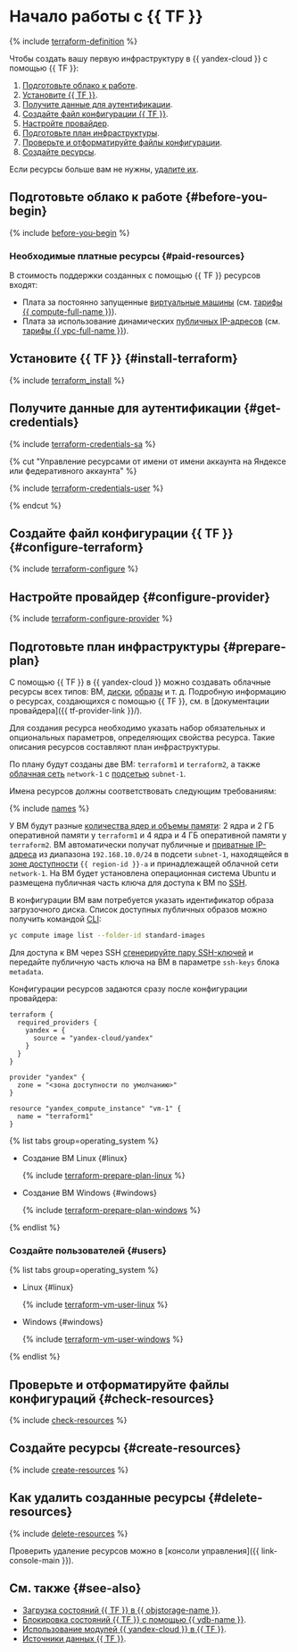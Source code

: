 # Начало работы с {{ TF }}


{% include [terraform-definition](../../_tutorials/_tutorials_includes/terraform-definition.md) %}

Чтобы создать вашу первую инфраструктуру в {{ yandex-cloud }} с помощью {{ TF }}:
1. [Подготовьте облако к работе](#before-you-begin).
1. [Установите {{ TF }}](#install-terraform).
1. [Получите данные для аутентификации](#get-credentials).
1. [Создайте файл конфигурации {{ TF }}](#configure-terraform).
1. [Настройте провайдер](#configure-provider).
1. [Подготовьте план инфраструктуры](#prepare-plan).
1. [Проверьте и отформатируйте файлы конфигурации](#check-resources).
1. [Создайте ресурсы](#create-resources).

Если ресурсы больше вам не нужны, [удалите их](#delete-resources).

## Подготовьте облако к работе {#before-you-begin}

{% include [before-you-begin](../_tutorials_includes/before-you-begin.md) %}

### Необходимые платные ресурсы {#paid-resources}

В стоимость поддержки созданных с помощью {{ TF }} ресурсов входят:
* Плата за постоянно запущенные [виртуальные машины](../../compute/concepts/vm.md) (см. [тарифы {{ compute-full-name }}](../../compute/pricing.md)).
* Плата за использование динамических [публичных IP-адресов](../../vpc/concepts/address.md#public-addresses) (см. [тарифы {{ vpc-full-name }}](../../vpc/pricing.md)).

## Установите {{ TF }} {#install-terraform}

{% include [terraform_install](../../_tutorials/_tutorials_includes/terraform-install.md) %}

## Получите данные для аутентификации {#get-credentials}

{% include [terraform-credentials-sa](../../_tutorials/_tutorials_includes/terraform-credentials-sa.md) %}

{% cut "Управление ресурсами от имени от имени аккаунта на Яндексе или федеративного аккаунта" %}

{% include [terraform-credentials-user](../../_tutorials/_tutorials_includes/terraform-credentials-user.md) %}

{% endcut %}

## Создайте файл конфигурации {{ TF }} {#configure-terraform}

{% include [terraform-configure](../../_tutorials/_tutorials_includes/terraform-configure.md) %}

## Настройте провайдер {#configure-provider}

{% include [terraform-configure-provider](../../_tutorials/_tutorials_includes/terraform-configure-provider.md) %}

## Подготовьте план инфраструктуры {#prepare-plan}

С помощью {{ TF }} в {{ yandex-cloud }} можно создавать облачные ресурсы всех типов: ВМ, [диски](../../compute/concepts/disk.md), [образы](../../compute/concepts/image.md) и т. д. Подробную информацию о ресурсах, создающихся с помощью {{ TF }}, см. в [документации провайдера]({{ tf-provider-link }}/).

Для создания ресурса необходимо указать набор обязательных и опциональных параметров, определяющих свойства ресурса. Такие описания ресурсов составляют план инфраструктуры.

По плану будут созданы две ВМ: `terraform1` и `terraform2`, а также [облачная сеть](../../vpc/concepts/network.md#network) `network-1` с [подсетью](../../vpc/concepts/network.md#subnet) `subnet-1`.

Имена ресурсов должны соответствовать следующим требованиям:

{% include [names](../../_includes/name-format.md) %}

У ВМ будут разные [количества ядер и объемы памяти](../../compute/concepts/vm.md#types): 2 ядра и 2 ГБ оперативной памяти у `terraform1` и 4 ядра и 4 ГБ оперативной памяти у `terraform2`. ВМ автоматически получат публичные и [приватные IP-адреса](../../vpc/concepts/address.md#internal-addresses) из диапазона `192.168.10.0/24` в подсети `subnet-1`, находящейся в [зоне доступности](../../overview/concepts/geo-scope.md) `{{ region-id }}-a` и принадлежащей облачной сети `network-1`. На ВМ будет установлена операционная система Ubuntu и размещена публичная часть ключа для доступа к ВМ по [SSH](../../glossary/ssh-keygen.md).

В конфигурации ВМ вам потребуется указать идентификатор образа загрузочного диска. Список доступных публичных образов можно получить командой [CLI](../../cli/quickstart.md):

```bash
yc compute image list --folder-id standard-images
```

Для доступа к ВМ через SSH [сгенерируйте пару SSH-ключей](../../compute/operations/vm-connect/ssh.md#creating-ssh-keys) и передайте публичную часть ключа на ВМ в параметре `ssh-keys` блока `metadata`.

Конфигурации ресурсов задаются сразу после конфигурации провайдера:


```hcl
terraform {
  required_providers {
    yandex = {
      source = "yandex-cloud/yandex"
    }
  }
}

provider "yandex" {
  zone = "<зона доступности по умолчанию>"
}

resource "yandex_compute_instance" "vm-1" {
  name = "terraform1"
}
```



{% list tabs group=operating_system %}

- Создание ВМ Linux {#linux}

  {% include [terraform-prepare-plan-linux](../../_tutorials/_tutorials_includes/terraform-prepare-plan-linux.md) %}

- Создание ВМ Windows {#windows}

  {% include [terraform-prepare-plan-windows](../../_tutorials/_tutorials_includes/terraform-prepare-plan-windows.md) %}

{% endlist %}

### Создайте пользователей {#users}

{% list tabs group=operating_system %}

- Linux {#linux}

  {% include [terraform-vm-user-linux](../../_tutorials/_tutorials_includes/terraform-vm-user-linux.md) %}

- Windows {#windows}

  {% include [terraform-vm-user-windows](../../_tutorials/_tutorials_includes/terraform-vm-user-windows.md) %}

{% endlist %}

## Проверьте и отформатируйте файлы конфигураций {#check-resources}

{% include [check-resources](../../_tutorials/_tutorials_includes/terraform-check-resources.md) %}

## Создайте ресурсы {#create-resources}

{% include [create-resources](../../_tutorials/_tutorials_includes/terraform-create-resources.md) %}

## Как удалить созданные ресурсы {#delete-resources}

{% include [delete-resources](../../_tutorials/_tutorials_includes/terraform-delete-resources.md) %}

Проверить удаление ресурсов можно в [консоли управления]({{ link-console-main }}).

## См. также {#see-also}

* [Загрузка состояний {{ TF }} в {{ objstorage-name }}](../../tutorials/infrastructure-management/terraform-state-storage.md).
* [Блокировка состояний {{ TF }} с помощью {{ ydb-name }}](../../tutorials/infrastructure-management/terraform-state-lock.md).
* [Использование модулей {{ yandex-cloud }} в {{ TF }}](../../tutorials/infrastructure-management/terraform-modules.md).
* [Источники данных {{ TF }}](../../tutorials/infrastructure-management/terraform-data-sources.md).